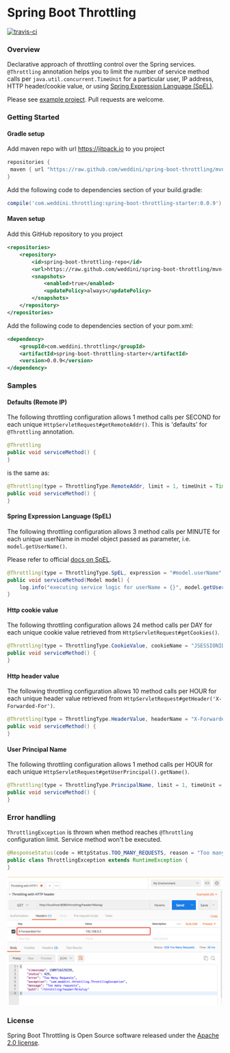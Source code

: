 # Spring Boot Throttling
[![travis-ci](https://travis-ci.org/weddini/spring-boot-throttling.svg?branch=master)](https://travis-ci.org/weddini/spring-boot-throttling)

### Overview

Declarative approach of throttling control over the Spring services. 
`@Throttling` annotation helps you to limit the number of service method calls per `java.util.concurrent.TimeUnit`
for a particular user, IP address, HTTP header/cookie value, or using [Spring Expression Language (SpEL)](https://docs.spring.io/spring/docs/4.3.12.RELEASE/spring-framework-reference/html/expressions.html).

Please see [example project](https://github.com/weddini/spring-boot-throttling/tree/master/spring-boot-throttling-example). Pull requests are welcome. 


### Getting Started

#### Gradle setup

Add maven repo with url https://jitpack.io to you project

```groovy
repositories {
 maven { url "https://raw.github.com/weddini/spring-boot-throttling/mvn-repo/" }
}

```

Add the following code to dependencies section of your build.gradle:

```groovy
compile('com.weddini.throttling:spring-boot-throttling-starter:0.0.9')
```

#### Maven setup
Add this GitHub repository to you project

```xml
<repositories>
    <repository>
        <id>spring-boot-throttling-repo</id>
        <url>https://raw.github.com/weddini/spring-boot-throttling/mvn-repo/</url>
        <snapshots>
            <enabled>true</enabled>
            <updatePolicy>always</updatePolicy>
        </snapshots>
    </repository>
</repositories>
```
Add the following code to dependencies section of your pom.xml:

```xml
<dependency>
    <groupId>com.weddini.throttling</groupId>
    <artifactId>spring-boot-throttling-starter</artifactId>
    <version>0.0.9</version>
</dependency>
```


### Samples

#### Defaults (Remote IP)
The following throttling configuration allows 1 method calls per SECOND for each unique `HttpServletRequest#getRemoteAddr()`.
This is 'defaults' for `@Throttling` annotation.

```java
@Throttling
public void serviceMethod() {
}
```
is the same as:

```java
@Throttling(type = ThrottlingType.RemoteAddr, limit = 1, timeUnit = TimeUnit.SECONDS)
public void serviceMethod() {
}
```

#### Spring Expression Language (SpEL)
The following throttling configuration allows 3 method calls per MINUTE for each unique userName in model object passed as parameter, i.e. `model.getUserName()`.

Please refer to official [docs on SpEL](https://docs.spring.io/spring/docs/4.3.12.RELEASE/spring-framework-reference/html/expressions.html).
 
```java
@Throttling(type = ThrottlingType.SpEL, expression = "#model.userName", limit = 3, timeUnit = TimeUnit.MINUTES)
public void serviceMethod(Model model) {
    log.info("executing service logic for userName = {}", model.getUserName());
}
```

#### Http cookie value
The following throttling configuration allows 24 method calls per DAY for each unique cookie value retrieved from `HttpServletRequest#getCookies()`.

```java
@Throttling(type = ThrottlingType.CookieValue, cookieName = "JSESSIONID", limit = 24, timeUnit = TimeUnit.DAYS)
public void serviceMethod() {
}
```

#### Http header value
The following throttling configuration allows 10 method calls per HOUR for each unique header value retrieved from `HttpServletRequest#getHeader('X-Forwarded-For')`.

```java
@Throttling(type = ThrottlingType.HeaderValue, headerName = "X-Forwarded-For", limit = 10, timeUnit = TimeUnit.HOURS)
public void serviceMethod() {
}
```

#### User Principal Name
The following throttling configuration allows 1 method calls per HOUR for each unique `HttpServletRequest#getUserPrincipal().getName()`.

```java
@Throttling(type = ThrottlingType.PrincipalName, limit = 1, timeUnit = TimeUnit.HOURS)
public void serviceMethod() {
}
```


### Error handling

`ThrottlingException` is thrown when method reaches `@Throttling` configuration limit. Service method won't be executed. 

```java
@ResponseStatus(code = HttpStatus.TOO_MANY_REQUESTS, reason = "Too many requests")
public class ThrottlingException extends RuntimeException {
}
```
![Throttling with http header. Exception-handling.](./assets/throttling-with-header-exception-handling.png)


### License
Spring Boot Throttling is Open Source software released under the [Apache 2.0 license](http://www.apache.org/licenses/LICENSE-2.0.html).

